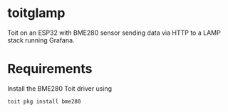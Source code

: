 # toitglamp
Toit on an ESP32 with BME280 sensor sending data via HTTP to a LAMP stack running Grafana.

# Requirements
Install the BME280 Toit driver using
```
toit pkg install bme280
```
